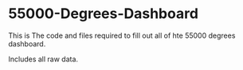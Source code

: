 # 55000-Degrees-Dashboard

This is The code and files required to fill out all of hte 55000 degrees dashboard.

Includes all raw data.
